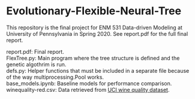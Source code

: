 # Evolutionary-Flexible-Neural-Tree
This repository is the final project for ENM 531 Data-driven Modeling at University of Pennsylvania in Spring 2020. See report.pdf for the full final report. 

report.pdf: Final report. \
FlexTree.py: Main program where the tree structure is defined and the genetic algothrim is run. \
defs.py: Helper functions that must be included in a separate file because of the way multiprocessing.Pool works. \
base_models.ipynb: Baseline models for performance comparison. \
winequality-red.csv: Data retrieved from [UCI wine quality dataset](https://archive.ics.uci.edu/ml/datasets/wine+quality).
